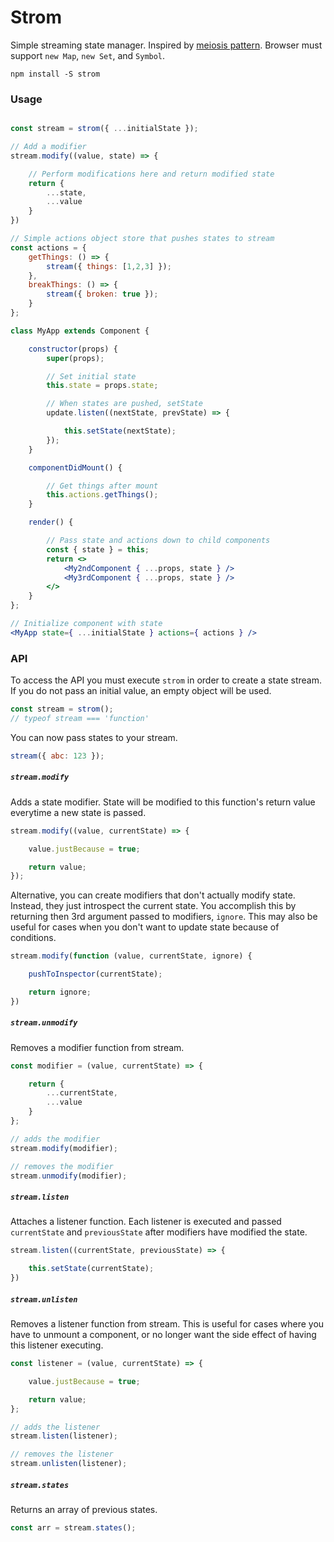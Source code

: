 # Strom

Simple streaming state manager. Inspired by [meiosis pattern](https://meiosis.js.org). Browser must support `new Map`, `new Set`, and `Symbol`.

```
npm install -S strom
```

### Usage

```jsx

const stream = strom({ ...initialState });

// Add a modifier
stream.modify((value, state) => {

    // Perform modifications here and return modified state
    return {
        ...state,
        ...value
    }
})

// Simple actions object store that pushes states to stream
const actions = {
    getThings: () => {
        stream({ things: [1,2,3] });
    },
    breakThings: () => {
        stream({ broken: true });
    }
};

class MyApp extends Component {

    constructor(props) {
        super(props);

        // Set initial state
        this.state = props.state;

        // When states are pushed, setState
        update.listen((nextState, prevState) => {

            this.setState(nextState);
        });
    }

    componentDidMount() {

        // Get things after mount
        this.actions.getThings();
    }

    render() {

        // Pass state and actions down to child components
        const { state } = this;
        return <>
            <My2ndComponent { ...props, state } />
            <My3rdComponent { ...props, state } />
        </>
    }
};

// Initialize component with state
<MyApp state={ ...initialState } actions={ actions } />

```


### API

To access the API you must execute `strom` in order to create a state stream. If you do not pass an initial value, an empty object will be used.

```js
const stream = strom();
// typeof stream === 'function'
```

You can now pass states to your stream.

```js
stream({ abc: 123 });
```


##### `stream.modify`

Adds a state modifier. State will be modified to this function's return value everytime a new state is passed.

```js
stream.modify((value, currentState) => {

    value.justBecause = true;

    return value;
});
```

Alternative, you can create modifiers that don't actually modify state. Instead, they just introspect the current state. You accomplish this by returning then 3rd argument passed to modifiers, `ignore`. This may also be useful for cases when you don't want to update state because of conditions.

```js
stream.modify(function (value, currentState, ignore) {

    pushToInspector(currentState);

    return ignore;
})
```

##### `stream.unmodify`

Removes a modifier function from stream.


```js
const modifier = (value, currentState) => {

    return {
        ...currentState,
        ...value
    }
};

// adds the modifier
stream.modify(modifier);

// removes the modifier
stream.unmodify(modifier);
```


##### `stream.listen`

Attaches a listener function. Each listener is executed and passed `currentState` and `previousState` after modifiers have modified the state.

```js
stream.listen((currentState, previousState) => {

    this.setState(currentState);
})
```

##### `stream.unlisten`

Removes a listener function from stream. This is useful for cases where you have to unmount a component, or no longer want the side effect of having this listener executing.


```js
const listener = (value, currentState) => {

    value.justBecause = true;

    return value;
};

// adds the listener
stream.listen(listener);

// removes the listener
stream.unlisten(listener);
```

##### `stream.states`

Returns an array of previous states.

```js
const arr = stream.states();
```
